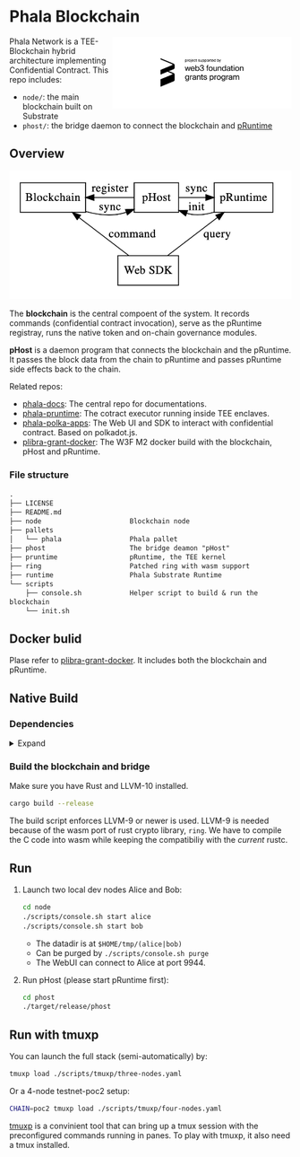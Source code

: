 # Phala Blockchain

<img align="right" width="320" src="docs/static/web3 foundation_grants_badge_black.svg" alt="Funded by the web3 foundation">

Phala Network is a TEE-Blockchain hybrid architecture implementing Confidential Contract. This repo
includes:

- `node/`: the main blockchain built on Substrate
- `phost/`: the bridge daemon to connect the blockchain and
  [pRuntime](https://github.com/Phala-Network/phala-pruntime)

## Overview

![](docs/static/diagram.png)

The **blockchain** is the central compoent of the system. It records commands (confidential contract
invocation), serve as the pRuntime registray, runs the native token and on-chain governance modules.

**pHost** is a daemon program that connects the blockchain and the pRuntime. It passes the block
data from the chain to pRuntime and passes pRuntime side effects back to the chain.

Related repos:

- [phala-docs](https://github.com/Phala-Network/phala-docs): The central repo for documentations.
- [phala-pruntime](https://github.com/Phala-Network/phala-pruntime): The cotract executor running
  inside TEE enclaves.
- [phala-polka-apps](https://github.com/Phala-Network/phala-polka-apps): The Web UI and SDK to
  interact with confidential contract. Based on polkadot.js.
- [plibra-grant-docker](https://github.com/Phala-Network/plibra-grant-docker): The W3F M2 docker
  build with the blockchain, pHost and pRuntime.

### File structure

```text
.
├── LICENSE
├── README.md
├── node                      Blockchain node
├── pallets
│   └── phala                 Phala pallet
├── phost                     The bridge deamon "pHost"
├── pruntime                  pRuntime, the TEE kernel
├── ring                      Patched ring with wasm support
├── runtime                   Phala Substrate Runtime
└── scripts
    ├── console.sh            Helper script to build & run the blockchain
    └── init.sh
```

## Docker bulid

Plase refer to [plibra-grant-docker](https://github.com/Phala-Network/plibra-grant-docker). It includes both the blockchain and pRuntime.

## Native Build

### Dependencies

<details><summary>Expand</summary>

- Rust

  ```bash
  curl https://sh.rustup.rs -sSf | sh
  ```

- Substrate dependecies:

   ```bash
   cd node
   sh ./scripts/init.sh
   ```

- LLVM 10

  ```bash
  wget https://apt.llvm.org/llvm.sh
  chmod +x llvm.sh
  ./llvm.sh 10
  ```

</details>

### Build the blockchain and bridge

Make sure you have Rust and LLVM-10 installed.

```bash
cargo build --release
```

The build script enforces LLVM-9 or newer is used. LLVM-9 is needed because of the wasm port of rust
crypto library, `ring`. We have to compile the C code into wasm while keeping the compatibiliy with
the _current_ rustc.

## Run

1. Launch two local dev nodes Alice and Bob:

    ```bash
    cd node
    ./scripts/console.sh start alice
    ./scripts/console.sh start bob
    ```

    - The datadir is at `$HOME/tmp/(alice|bob)`
    - Can be purged by `./scripts/console.sh purge`
    - The WebUI can connect to Alice at port 9944.

2. Run pHost (please start pRuntime first):

    ```bash
    cd phost
    ./target/release/phost
    ```

## Run with tmuxp

You can launch the full stack (semi-automatically) by:

```bash
tmuxp load ./scripts/tmuxp/three-nodes.yaml
```

Or a 4-node testnet-poc2 setup:

```bash
CHAIN=poc2 tmuxp load ./scripts/tmuxp/four-nodes.yaml
```

[tmuxp](https://tmuxp.git-pull.com/en/latest/) is a convinient tool that can bring up a tmux session
with the preconfigured commands running in panes. To play with tmuxp, it also need a tmux installed.
